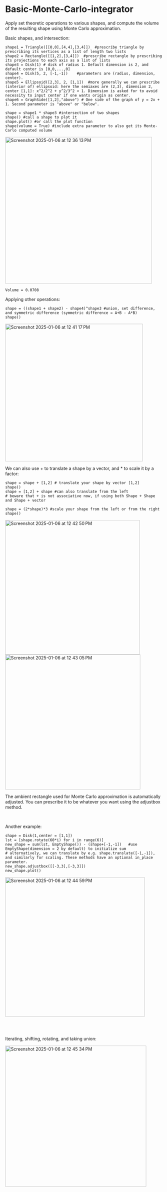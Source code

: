# Basic-Monte-Carlo-integrator
Apply set theoretic operations to various shapes, and compute the volume of the resulting shape using Monte Carlo approximation.

Basic shapes, and intersection:
```
shape1 = Triangle([[0,0],[4,4],[3,4]])  #prescribe triangle by prescribing its vertices as a list of length two lists
shape2 = Rectangle([[1,2],[3,4]])  #prescribe rectangle by prescribing its projections to each axis as a list of lists
shape3 = Disk(1) # disk of radius 1. Default dimension is 2, and default center is [0,0,...,0]
shape4 = Disk(5, 2, [-1,-1])    #parameters are (radius, dimension, center). 
shape5 = Ellipsoid([2,3], 2, [1,1])  #more generally we can prescribe (interior of) ellipsoid: here the semiaxes are (2,3), dimension 2, center [1,1]: x^2/2^2 + y^2/3^2 < 1. Dimension is asked for to avoid necessity to input center if one wants origin as center.
shape6 = GraphSide([1,2],"above") # One side of the graph of y = 2x + 1. Second parameter is "above" or "below".

shape = shape1 * shape3 #intersection of two shapes
shape() #call a shape to plot it
shape.plot() #or call the plot function
shape(volume = True) #include extra parameter to also get its Monte-Carlo computed volume
```


<img width="469" alt="Screenshot 2025-01-06 at 12 36 13 PM" src="https://github.com/user-attachments/assets/04dfcb88-b848-45f1-a896-0281238b53af" />

```
Volume = 0.0708
```

Applying other operations:

```
shape = ((shape1 + shape2) - shape4)^shape3 #union, set difference, and symmetric difference (symmetric difference = A+B - A*B)
shape()
```

<img width="440" alt="Screenshot 2025-01-06 at 12 41 17 PM" src="https://github.com/user-attachments/assets/88618cc1-8a91-4f08-ac0b-417d3d023ecb" />


We can also use + to translate a shape by a vector, and * to scale it by a factor:

```
shape = shape + [1,2] # translate your shape by vector [1,2]
shape()
shape = [1,2] + shape #can also translate from the left
# beware that + is not associative now, if using both Shape + Shape and Shape + vector

shape = (2*shape)*3 #scale your shape from the left or from the right
shape()
```

<img width="430" alt="Screenshot 2025-01-06 at 12 42 50 PM" src="https://github.com/user-attachments/assets/8acd1e31-c158-4e39-86fb-b8cd1387c358" />

<img width="432" alt="Screenshot 2025-01-06 at 12 43 05 PM" src="https://github.com/user-attachments/assets/84c22b94-dc5b-4551-b336-29aa1c6734b0" />

The ambient rectangle used for Monte Carlo approximation is automatically adjusted. You can prescribe it to be whatever you want using the adjustbox method.


<br>  

Another example:

```
shape = Disk(1,center = [1,1])
lst = [shape.rotate(60*i) for i in range(6)]
new_shape = sum(lst, EmptyShape()) - (shape+[-1,-1])   #use EmptyShape(dimension = 2 by default) to initialize sum
# alternatively, we can translate by e.g. shape.translate([-1,-1]), and similarly for scaling. These methods have an optional in_place parameter.
new_shape.adjustbox([[-3,3],[-3,3]])
new_shape.plot()
```

<img width="446" alt="Screenshot 2025-01-06 at 12 44 59 PM" src="https://github.com/user-attachments/assets/8ee42f72-b808-432c-9a1c-e31e5bcd48c9" />

<br> <br>

Iterating, shifting, rotating, and taking union:

<img width="451" alt="Screenshot 2025-01-06 at 12 45 34 PM" src="https://github.com/user-attachments/assets/0d8a4982-18e2-4fe4-a103-ac52146d090c" />






